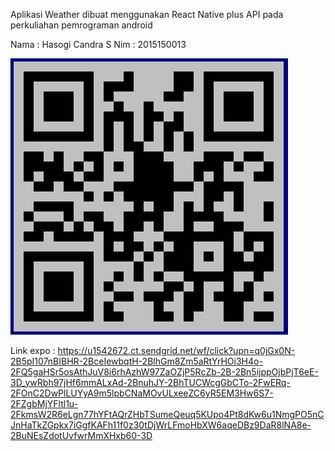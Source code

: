 Aplikasi Weather dibuat menggunakan React Native plus API pada perkuliahan pemrograman android

Nama : Hasogi Candra S
Nim : 2015150013

![alt text](https://github.com/satelittle/appWeather-withAPI/blob/master/barcode.PNG)

Link expo : https://u1542672.ct.sendgrid.net/wf/click?upn=q0jGx0N-2B5pI107nBIBHR-2BceIewbqtH-2BlhGm8Zm5aRtYrHOi3H4o-2FQ5gaHSr5osAthJuV8i6rhAzhW97ZaOZjP5RcZb-2B-2Bn5ijppOjbPjT6eE-3D_ywRbh97jHf6mmALxAd-2BnuhJY-2BhTUCWcgGbCTo-2FwERq-2FOnC2DwPlLUYyA9m5lpbCNaMOvULxeeZC6yR5EM3Hw6S7-2FZgbMjYFltl1u-2FkmsW2R6eLgn77hYFtAQrZHbTSumeQeuq5KUpo4Pt8dKw6u1NmgPO5nCJnHaTkZGpkx7iGgfKAFh11f0z30tDjWrLFmoHbXW6aqeDBz9DaR8lNA8e-2BuNEsZdotUvfwrMmXHxb60-3D
